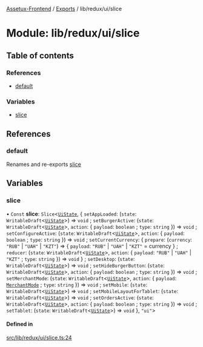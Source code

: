 [Assetux-Frontend](../README.md) / [Exports](../modules.md) / lib/redux/ui/slice

# Module: lib/redux/ui/slice

## Table of contents

### References

- [default](lib_redux_ui_slice.md#default)

### Variables

- [slice](lib_redux_ui_slice.md#slice)

## References

### default

Renames and re-exports [slice](lib_redux_ui_slice.md#slice)

## Variables

### slice

• `Const` **slice**: `Slice`<[`UiState`](lib_redux_ui_types_ui.md#uistate), { `setAppLoaded`: (`state`: `WritableDraft`<[`UiState`](lib_redux_ui_types_ui.md#uistate)\>) => `void` ; `setBurgerActive`: (`state`: `WritableDraft`<[`UiState`](lib_redux_ui_types_ui.md#uistate)\>, `action`: { `payload`: `boolean` ; `type`: `string`  }) => `void` ; `setConfigureActive`: (`state`: `WritableDraft`<[`UiState`](lib_redux_ui_types_ui.md#uistate)\>, `action`: { `payload`: `boolean` ; `type`: `string`  }) => `void` ; `setCurrentCurrency`: { `prepare`: (`currency`: ``"RUB"`` \| ``"UAH"`` \| ``"KZT"``) => { `payload`: ``"RUB"`` \| ``"UAH"`` \| ``"KZT"`` = currency } ; `reducer`: (`state`: `WritableDraft`<[`UiState`](lib_redux_ui_types_ui.md#uistate)\>, `action`: { `payload`: ``"RUB"`` \| ``"UAH"`` \| ``"KZT"`` ; `type`: `string`  }) => `void`  } ; `setDesktop`: (`state`: `WritableDraft`<[`UiState`](lib_redux_ui_types_ui.md#uistate)\>) => `void` ; `setHideBurgerButton`: (`state`: `WritableDraft`<[`UiState`](lib_redux_ui_types_ui.md#uistate)\>, `action`: { `payload`: `boolean` ; `type`: `string`  }) => `void` ; `setMerchantMode`: (`state`: `WritableDraft`<[`UiState`](lib_redux_ui_types_ui.md#uistate)\>, `action`: { `payload`: [`MerchantMode`](lib_backend_ecommerce_types_backend_ecommerce.md#merchantmode) ; `type`: `string`  }) => `void` ; `setMobile`: (`state`: `WritableDraft`<[`UiState`](lib_redux_ui_types_ui.md#uistate)\>) => `void` ; `setMobileLayoutForTablet`: (`state`: `WritableDraft`<[`UiState`](lib_redux_ui_types_ui.md#uistate)\>) => `void` ; `setOrdersActive`: (`state`: `WritableDraft`<[`UiState`](lib_redux_ui_types_ui.md#uistate)\>, `action`: { `payload`: `boolean` ; `type`: `string`  }) => `void` ; `setTablet`: (`state`: `WritableDraft`<[`UiState`](lib_redux_ui_types_ui.md#uistate)\>) => `void`  }, ``"ui"``\>

#### Defined in

[src/lib/redux/ui/slice.ts:24](https://github.com/ASSETUX/frontend/blob/9a68660/src/lib/redux/ui/slice.ts#L24)

